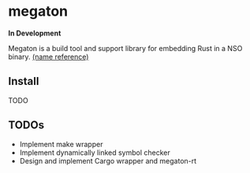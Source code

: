 # megaton

**In Development**

Megaton is a build tool and support library for embedding Rust in a NSO binary. [(name reference)](https://www.zeldadungeon.net/wiki/Rusty_Switch)

## Install
TODO

## TODOs
- Implement make wrapper
- Implement dynamically linked symbol checker
- Design and implement Cargo wrapper and megaton-rt
